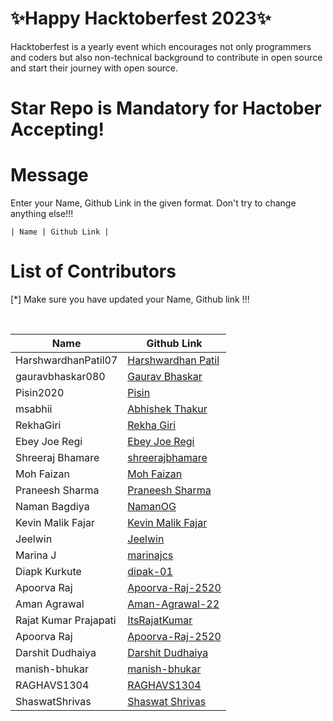 <h1>✨Happy Hacktoberfest 2023✨</h1>
<p>Hacktoberfest is a yearly event which encourages not only programmers and coders but also non-technical background to contribute in open source and start their journey with open source.</p>
<h1>Star Repo is Mandatory for Hactober Accepting!</h1>

# Message

<p>Enter your Name, Github Link in the given format. Don't try to change anything else!!!</p>
<code>| Name | Github Link |</code>

# List of Contributors

<p>[*] Make sure you have updated your Name, Github link !!!</p>
<br>
  
| Name | Github Link |
| ------|----------|
| HarshwardhanPatil07 | <a href="github.com/HarshwardhanPatil07">Harshwardhan Patil</a> |
| gauravbhaskar080 | <a href="https://github.com/gauravbhaskar080">Gaurav Bhaskar</a> |
| Pisin2020 | <a href="github.com/Pisin2020">Pisin</a> |
| msabhii | <a href="https://github.com/msabhii"> Abhishek Thakur </a> |
| RekhaGiri | <a href="https://github.com/RekhaGiri"> Rekha Giri</a>|
| Ebey Joe Regi | <a href="https://github.com/EbeyJoeRegi"> Ebey Joe Regi</a>|
| Shreeraj Bhamare | <a href="https://github.com/shreerajbhamare"> shreerajbhamare</a>|
| Moh Faizan | <a href="https://github.com/faizanusmani06"> Moh Faizan</a>|
| Praneesh Sharma | <a href="https://github.com/Praneesh-Sharma"> Praneesh Sharma </a>|
| Naman Bagdiya | <a href="https://github.com/NamanOG"> NamanOG </a>|
| Kevin Malik Fajar | <a href="https://github.com/kevinmf1"> Kevin Malik Fajar </a>|
| Jeelwin | <a href="https://github.com/jeelwin"> Jeelwin </a>|
| Marina J | <a href="https://github.com/marinajcs"> marinajcs </a>|
| Diapk Kurkute| <a href="https://github.com/dipak-01"> dipak-01 </a>|
| Apoorva Raj| <a href="https://github.com/Apoorva-Raj-2520"> Apoorva-Raj-2520 </a>|
| Aman Agrawal| <a href="https://github.com/Aman-Agrawal-22"> Aman-Agrawal-22 </a>|
| Rajat Kumar Prajapati| <a href="https://github.com/itsrajatkumar"> ItsRajatKumar </a>|
| Apoorva Raj| <a href="https://github.com/Apoorva-Raj-2520"> Apoorva-Raj-2520 </a>|
| Darshit Dudhaiya| <a href="https://github.com/darshitdudhaiya"> Darshit Dudhaiya </a>|
| manish-bhukar|<a href="https://github.com/manish-bhukar">manish-bhukar</a>|
| RAGHAVS1304|<a href="https://github.com/RAGHAVS1304">RAGHAVS1304</a>|
|ShaswatShrivas|<a href ="https://github.com/ShaswatShrivas">Shaswat Shrivas </a>|
